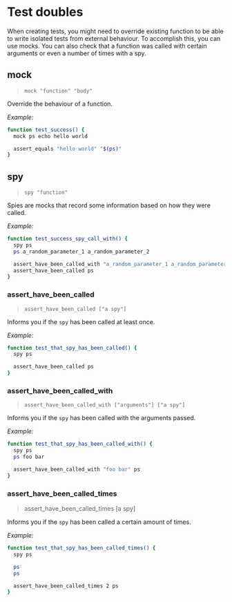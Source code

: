 # Test doubles

When creating tests, you might need to override existing function to be able to write isolated tests from external behaviour. To accomplish this, you can use mocks. You can also check that a function was called with certain arguments or even a number of times with a spy.

## mock
> `mock "function" "body"`

Override the behaviour of a function.

*Example:*
```bash
function test_success() {
  mock ps echo hello world

  assert_equals "hello world" "$(ps)"
}
```

## spy
> `spy "function"`

Spies are mocks that record some information based on how they were called.

*Example:*
```bash
function test_success_spy_call_with() {
  spy ps
  ps a_random_parameter_1 a_random_parameter_2

  assert_have_been_called_with "a_random_parameter_1 a_random_parameter_2" ps
  assert_have_been_called ps
}
```

### assert_have_been_called
> `assert_have_been_called ["a spy"]`

Informs you if the `spy` has been called at least once.

*Example:*
```bash
function test_that_spy_has_been_called() {
  spy ps

  assert_have_been_called ps
}
```

### assert_have_been_called_with
> `assert_have_been_called_with ["arguments"] ["a spy"]`

Informs you if the `spy` has been called with the arguments passed.

*Example:*
```bash
function test_that_spy_has_been_called_with() {
  spy ps
  ps foo bar

  assert_have_been_called_with "foo bar" ps
}
```

### assert_have_been_called_times
> assert_have_been_called_times [a spy]

Informs you if the `spy` has been called a certain amount of times.

*Example:*
```bash
function test_that_spy_has_been_called_times() {
  spy ps

  ps
  ps

  assert_have_been_called_times 2 ps
}
```
